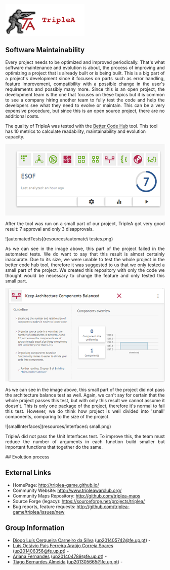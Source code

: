 ![TripleAICon](resources/icon_menu.png)

## Software Maintainability
<p align="justify">Every project needs to be optimized and improved periodically. That's what software maintenance and evolution is about, the process of improving and optimizing a project that is already built or is being built. This is a big part of a project's development since it focuses on parts such as error handling, feature improvement, compatibility with a possible change in the user's requirements and possibly many more. Since this is an open project, the development team is the one that focuses on these topics but it is common to see a company hiring another team to fully test the code and help the developers see what they need to evolve or maintain. This can be a very expensive procedure, but since this is an open source project, there are no additional costs.</p>

The quality of TripleA was tested with the [Better Code Hub](https://bettercodehub.com/) tool. This tool has 10 metrics to calculate readability, maintainability and evolution capacity.

![Geral](resources/geral1.png)
<p align="justify">After the tool was run on a small part of our project, TripleA got very good result: 7 approval and only 3 disapprovals.</p>
![automatedTests](resources/automate\ testes.png)
<p align="justify"> As we can see in the image above, this part of the project failed in the automated tests. We do want to say that this result is almost certainly inaccurate. Due to its size, we were unable to test the whole project in the better code hub tool, therefore it was suggested to us that we only tested a small part of the project. We created this repository with only the code we thought would be necessary to change the feature and only tested this small part.</p>

![architecture](resources/arch.png)
<p align="justify">As we can see in the image above, this small part of the project did not pass the architecture balance test as well. Again, we can't say for certain that the whole project passes this test, but with only this result we cannot assume it doesn't. This is only one package of the project, therefore it's normal to fail this test. However, we do think how project is well divided into 'small' components, comparing to the size of the project.</p>

![smallInterfaces](resources/interfaces\ small.png)
<p align="justify">TripleA did not pass the Unit Interfaces test. To improve this, the team must reduce the number of arguments in each function build smaller but important functions that together do the same.</p>
## Evolution process

## External Links
* HomePage: http://triplea-game.github.io/
* Community Website: http://www.tripleawarclub.org/
* Community Maps Repository: http://github.com/triplea-maps
* Source Forge (legacy): https://sourceforge.net/projects/triplea/
* Bug reports, feature requests: http://github.com/triplea-game/triplea/issues/new

## Group Information

* [Diogo Luís Cerqueira Carneiro da Silva](https://github.com/pingudiogo) (up201405742@fe.up.pt) - <br>
* [Luís Octávio Pais Ferreira Araújo Correia Soares](https://github.com/LuiSoares) (up201406356@fe.up.pt) - <br>
* [Ariana Fernandes](https://github.com/arianafernandes) (up201404789@fe.up.pt) - <br>
* [Tiago Bernardes Almeida](https://github.com/tiagobalm) (up201305665@fe.up.pt) - <br>
